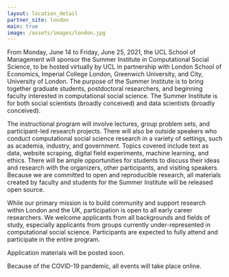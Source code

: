 ```yaml
---
layout: location_detail
partner_site: london
main: true
image: /assets/images/london.jpg
---
```


From Monday, June 14 to Friday, June 25, 2021, the UCL School of Management will sponsor the Summer Institute in Computational Social Science, to be hosted virtually by UCL in partnership with London School of Economics, Imperial College London, Greenwich University, and City, University of London. The purpose of the Summer Institute is to bring together graduate students, postdoctoral researchers, and beginning faculty interested in computational social science. The Summer Institute is for both social scientists (broadly conceived) and data scientists (broadly conceived).

The instructional program will involve lectures, group problem sets, and participant-led research projects. There will also be outside speakers who conduct computational social science research in a variety of settings, such as academia, industry, and government. Topics covered include text as data, website scraping, digital field experiments, machine learning, and ethics. There will be ample opportunities for students to discuss their ideas and research with the organizers, other participants, and visiting speakers. Because we are committed to open and reproducible research, all materials created by faculty and students for the Summer Institute will be released open source.

While our primary mission is to build community and support research within London and the UK, participation is open to all early career researchers. We welcome applicants from all backgrounds and fields of study, especially applicants from groups currently under-represented in computational social science.  Participants are expected to fully attend and participate in the entire program.

Application materials will be posted soon.

Because of the COVID-19 pandemic, all events will take place online.
